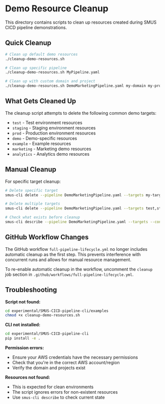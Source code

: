 # Demo Resource Cleanup

This directory contains scripts to clean up resources created during SMUS CICD pipeline demonstrations.

## Quick Cleanup

```bash
# Clean up default demo resources
./cleanup-demo-resources.sh

# Clean up specific pipeline
./cleanup-demo-resources.sh MyPipeline.yaml

# Clean up with custom domain and project
./cleanup-demo-resources.sh DemoMarketingPipeline.yaml my-domain my-project
```

## What Gets Cleaned Up

The cleanup script attempts to delete the following common demo targets:

- `test` - Test environment resources
- `staging` - Staging environment resources  
- `prod` - Production environment resources
- `demo` - Demo-specific resources
- `example` - Example resources
- `marketing` - Marketing demo resources
- `analytics` - Analytics demo resources

## Manual Cleanup

For specific target cleanup:

```bash
# Delete specific target
smus-cli delete --pipeline DemoMarketingPipeline.yaml --targets my-target --force

# Delete multiple targets
smus-cli delete --pipeline DemoMarketingPipeline.yaml --targets test,staging --force

# Check what exists before cleanup
smus-cli describe --pipeline DemoMarketingPipeline.yaml --targets --connect
```

## GitHub Workflow Changes

The GitHub workflow `full-pipeline-lifecycle.yml` no longer includes automatic cleanup as the first step. This prevents interference with concurrent runs and allows for manual resource management.

To re-enable automatic cleanup in the workflow, uncomment the `cleanup` job section in `.github/workflows/full-pipeline-lifecycle.yml`.

## Troubleshooting

**Script not found:**
```bash
cd experimental/SMUS-CICD-pipeline-cli/examples
chmod +x cleanup-demo-resources.sh
```

**CLI not installed:**
```bash
cd experimental/SMUS-CICD-pipeline-cli
pip install -e .
```

**Permission errors:**
- Ensure your AWS credentials have the necessary permissions
- Check that you're in the correct AWS account/region
- Verify the domain and projects exist

**Resources not found:**
- This is expected for clean environments
- The script ignores errors for non-existent resources
- Use `smus-cli describe` to check current state
